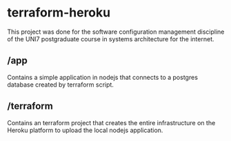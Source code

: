 # terraform-heroku

This project was done for the software configuration management discipline of the UNI7 postgraduate course in systems architecture for the internet.

## /app
Contains a simple application in nodejs that connects to a postgres database created by terraform script.

## /terraform

Contains an terraform project that creates the entire infrastructure on the Heroku platform to upload the local nodejs application.